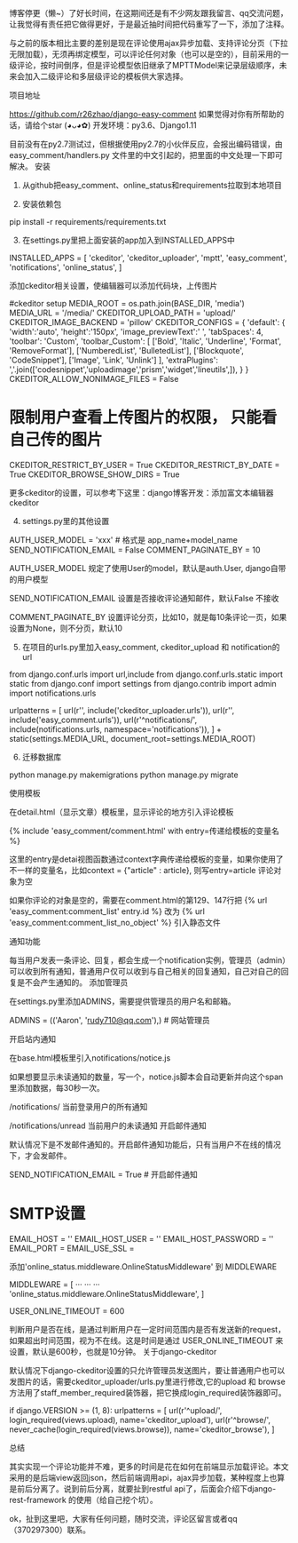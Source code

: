博客停更（懒~）了好长时间，在这期间还是有不少网友跟我留言、qq交流问题，让我觉得有责任把它做得更好，于是最近抽时间把代码重写了一下，添加了注释。

与之前的版本相比主要的差别是现在评论使用ajax异步加载、支持评论分页（下拉无限加载），无须再绑定模型，可以评论任何对象（也可以是空的），目前采用的一级评论，按时间倒序，但是评论模型依旧继承了MPTTModel来记录层级顺序，未来会加入二级评论和多层级评论的模板供大家选择。

项目地址

https://github.com/r26zhao/django-easy-comment  如果觉得对你有所帮助的话，请给个star (◕ᴗ◕✿)
开发环境：py3.6、Django1.11

目前没有在py2.7测试过，但根据使用py2.7的小伙伴反应，会报出编码错误，由easy_comment/handlers.py 文件里的中文引起的，把里面的中文处理一下即可解决。
安装

1. 从github把easy_comment、online_status和requirements拉取到本地项目

2. 安装依赖包

pip install -r requirements/requirements.txt

3. 在settings.py里把上面安装的app加入到INSTALLED_APPS中

INSTALLED_APPS = [
    'ckeditor',
    'ckeditor_uploader',
    'mptt',
    'easy_comment',
    'notifications',
    'online_status',
]

添加ckeditor相关设置，使编辑器可以添加代码块，上传图片

#ckeditor setup
MEDIA_ROOT = os.path.join(BASE_DIR, 'media')
MEDIA_URL = '/media/'
CKEDITOR_UPLOAD_PATH = 'upload/'
CKEDITOR_IMAGE_BACKEND = 'pillow'
CKEDITOR_CONFIGS = {
    'default': {
        'width':'auto',
        'height':'150px',
        'image_previewText':' ',
        'tabSpaces': 4,
        'toolbar': 'Custom',
        'toolbar_Custom': [
            ['Bold', 'Italic', 'Underline', 'Format', 'RemoveFormat'],
            ['NumberedList', 'BulletedList'],
            ['Blockquote', 'CodeSnippet'],
            ['Image', 'Link', 'Unlink']
        ],
        'extraPlugins': ','.join(['codesnippet','uploadimage','prism','widget','lineutils',]),
    }
}
CKEDITOR_ALLOW_NONIMAGE_FILES = False
# 限制用户查看上传图片的权限， 只能看自己传的图片
CKEDITOR_RESTRICT_BY_USER = True
CKEDITOR_RESTRICT_BY_DATE = True
CKEDITOR_BROWSE_SHOW_DIRS = True

更多ckeditor的设置，可以参考下这里：django博客开发：添加富文本编辑器ckeditor

4. settings.py里的其他设置

AUTH_USER_MODEL = 'xxx'     # 格式是 app_name+model_name
SEND_NOTIFICATION_EMAIL = False
COMMENT_PAGINATE_BY = 10

AUTH_USER_MODEL 规定了使用User的model，默认是auth.User, django自带的用户模型

SEND_NOTIFICATION_EMAIL 设置是否接收评论通知邮件，默认False 不接收

COMMENT_PAGINATE_BY 设置评论分页，比如10，就是每10条评论一页，如果设置为None，则不分页，默认10

5. 在项目的urls.py里加入easy_comment, ckeditor_upload 和 notification的url

from django.conf.urls import url,include
from django.conf.urls.static import static
from django.conf import settings
from django.contrib import admin
import notifications.urls

urlpatterns = [
    url(r'', include('ckeditor_uploader.urls')),
    url(r'', include('easy_comment.urls')),
    url(r'^notifications/', include(notifications.urls, namespace='notifications')),
] + static(settings.MEDIA_URL, document_root=settings.MEDIA_ROOT)

6. 迁移数据库

python manage.py makemigrations
python manage.py migrate

使用模板

在detail.html（显示文章）模板里，显示评论的地方引入评论模板

{% include 'easy_comment/comment.html' with entry=传递给模板的变量名 %}

这里的entry是detai视图函数通过context字典传递给模板的变量，如果你使用了不一样的变量名，比如context = {"article" : article}, 则写entry=article
评论对象为空

如果你评论的对象是空的，需要在comment.html的第129、147行把 {% url 'easy_comment:comment_list' entry.id %} 改为 {% url 'easy_comment:comment_list_no_object' %}
引入静态文件

<link href="https://cdn.bootcss.com/Buttons/2.0.0/css/buttons.min.css" rel="stylesheet">
<link href="https://cdn.bootcss.com/font-awesome/4.3.0/css/font-awesome.min.css" rel="stylesheet">
<!-- 评论框、评论列表的样式 -->
<link rel="stylesheet" href="{% static 'easy_comment/css/comment.css' %}">

<!-- 代码块的高亮 -->
<link rel="stylesheet" href="{% static 'easy_comment/css/prism.css' %}">
<!-- jquery要放在其他script上面 -->
<script src="https://cdn.bootcss.com/jquery/1.8.3/jquery.min.js"></script>
<script src="{% static 'ckeditor/ckeditor/plugins/prism/lib/prism/prism_patched.min.js' %}"></script>

通知功能

每当用户发表一条评论、回复，都会生成一个notification实例，管理员（admin）可以收到所有通知，普通用户仅可以收到与自己相关的回复通知，自己对自己的回复是不会产生通知的。
添加管理员

在settings.py里添加ADMINS，需要提供管理员的用户名和邮箱。

ADMINS = (('Aaron', 'rudy710@qq.com'),)  # 网站管理员

开启站内通知

在base.html模板里引入notifications/notice.js

<script src="{% static 'notifications/notice.js' %}"></script>

如果想要显示未读通知的数量，写一个<span class="live-notify-badge"></span>，notice.js脚本会自动更新并向这个span里添加数据，每30秒一次。

 

/notifications/ 当前登录用户的所有通知

/notifications/unread 当前用户的未读通知
开启邮件通知

默认情况下是不发邮件通知的。开启邮件通知功能后，只有当用户不在线的情况下，才会发邮件。

SEND_NOTIFICATION_EMAIL = True   # 开启邮件通知

# SMTP设置
EMAIL_HOST = ''
EMAIL_HOST_USER = ''
EMAIL_HOST_PASSWORD = ''
EMAIL_PORT =
EMAIL_USE_SSL =

添加'online_status.middleware.OnlineStatusMiddleware' 到 MIDDLEWARE

MIDDLEWARE = [
    ···
    ···
    ···
    'online_status.middleware.OnlineStatusMiddleware',
]

USER_ONLINE_TIMEOUT = 600

判断用户是否在线，是通过判断用户在一定时间范围内是否有发送新的request，如果超出时间范围，视为不在线。这是时间是通过 USER_ONLINE_TIMEOUT 来设置，默认是600秒，也就是10分钟。
关于django-ckeditor

默认情况下django-ckeditor设置的只允许管理员发送图片，要让普通用户也可以发图片的话，需要ckeditor_uploader/urls.py里进行修改,它的upload 和 browse方法用了staff_member_required装饰器，把它换成login_required装饰器即可。

if django.VERSION >= (1, 8):
    urlpatterns = [
        url(r'^upload/', login_required(views.upload), name='ckeditor_upload'),
        url(r'^browse/', never_cache(login_required(views.browse)), name='ckeditor_browse'),
    ]

总结

其实实现一个评论功能并不难，更多的时间是花在如何在前端显示加载评论。本文采用的是后端view返回json，然后前端调用api，ajax异步加载，某种程度上也算是前后分离了。说到前后分离，就要扯到restful api了，后面会介绍下django-rest-framework 的使用（给自己挖个坑）。


ok，扯到这里吧，大家有任何问题，随时交流，评论区留言或者qq（370297300）联系。
